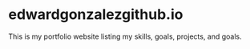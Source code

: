 # edwardgonzalezgithub.io
This is my portfolio website listing my skills, goals, projects, and goals.
